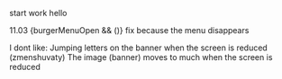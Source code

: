 start work
hello

11.03 
{burgerMenuOpen && ()} fix because the menu disappears


I dont like:
Jumping letters on the banner when the screen is reduced (zmenshuvaty)
The image (banner) moves to much when the screen is reduced